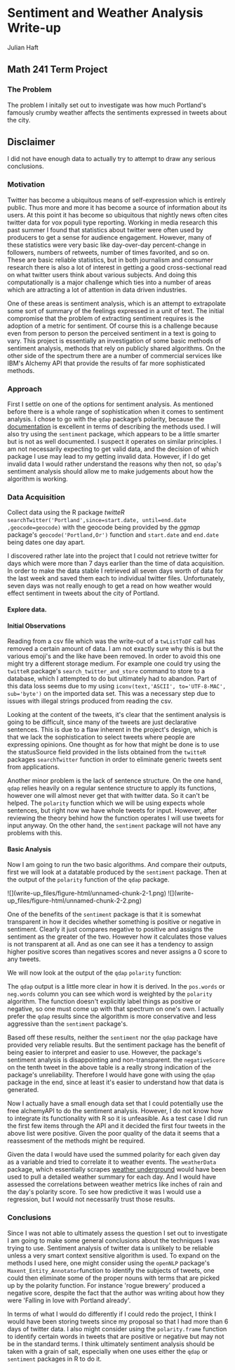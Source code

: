 # Sentiment and Weather Analysis Write-up
Julian Haft  
## Math 241 Term Project

### The Problem
The problem I initally set out to investigate was how much Portland's famously crumby weather affects the sentiments expressed in tweets about the city.

## Disclaimer
I did not have enough data to actually try to attempt to draw any serious conclusions.

### Motivation
Twitter has become a ubiquitous means of self-expression which is entirely public. Thus more and more it has become a source of information about its users. At this point it has become so ubiquitous that nightly news often cites twitter data for vox populi type reporting. Working in media research this past summer I found that statistics about twitter were often used by producers to get a sense for audience engagement. However, many of these statistics were very basic like day-over-day percent-change in followers, numbers of retweets, number of times favorited, and so on. These are basic reliable statistics, but in both journalism and consumer research there is also a lot of interest in getting a good cross-sectional read on what twitter users think about various subjects. And doing this computationally is a major challenge which ties into a number of areas which are attracting a lot of attention in data driven industries.

One of these areas is sentiment analysis, which is an attempt to extrapolate some sort of summary of the feelings expressed in a unit of text. The initial compromise that the problem of extracting sentiment requires is the adoption of a metric for sentiment. Of course this is a challenge because even from person to person the perceived sentiment in a text is going to vary. This project is essentially an investigation of some basic methods of sentiment analysis, methods that rely on publicly shared algorithms. On the other side of the spectrum there are a number of commercial services like IBM's Alchemy API that provide the results of far more sophisticated methods. 


### Approach

First I settle on one of the options for sentiment analysis. As mentioned before there is a whole range of sophistication when it comes to sentiment analysis. I chose to go with the `qdap` package’s polarity, because the [documentation](http://trinker.github.io/qdap/vignettes/qdap_vignette.html#polarity) is excellent in terms of describing the methods used. I will also try using the `sentiment` package, which appears to be a little smarter but is not as well documented. I suspect it operates on similar principles. I am not necessarily expecting to get valid data, and the decision of which package I use may lead to my getting invalid data. However, if I do get invalid data I would rather understand the reasons why then not, so `qdap`'s sentiment analysis should allow me to make judgements about how the algorithm is working. 

### Data Acquisition
Collect data using the R package _twitteR_ `searchTwitter('Portland',since=start.date, until=end.date ,geocode=geocode)` with the geocode being provided by the _ggmap_ package's `geocode('Portland,Or')` function and `start.date` and `end.date` being dates one day apart.

I discovered rather late into the project that I could not retrieve twitter for days which were more than 7 days earlier than the time of data acquisition. In order to make the data stable I retrieved all seven days worth of data for the last week and saved them each to individual twitter files. Unfortunately, seven days was not really enough to get a read on how weather would effect sentiment in tweets about the city of Portland.

#### Explore data. 

<!--html_preserve--><div id="htmlwidget-2479" style="width:100%;height:auto;" class="datatables"></div>
<script type="application/json" data-for="htmlwidget-2479">{
  "x": {
    "data": [
      ["1", "2", "3", "4", "10", "17", "19", "20", "21", "22", "23", "24", "27", "28", "30", "31", "32", "33", "34", "35", "36", "38", "40", "41", "42", "43", "46", "48", "49", "50", "51", "52", "53", "54", "55", "56", "57", "58", "59", "60", "61", "62", "63"],
      [1, 2, 3, 4, 10, 17, 19, 20, 21, 22, 23, 24, 27, 28, 30, 31, 32, 33, 34, 35, 36, 38, 40, 41, 42, 43, 46, 48, 49, 50, 51, 52, 53, 54, 55, 56, 57, 58, 59, 60, 61, 62, 63],
      ["A little scary, but very cool", "I am at Hopworks Urban Brewery - hopworksbrewery in Portland, OR", "Prepping the vocal chords.  10 Barrel Brewing PDX", ", OR : Voucher Examiner at Department of Veterans Affairs", "It is a beautiful day, Portland. So get outside, spend time in a park. ", "I am at Deschutes Brewery &amp;amp; Public House - deschutespdxpub in Portland, OR", "A much needed downtown Portland Post Cinco de Mayo carnival bevrera|", "|", "Score original w/ zipper  Jackpot Records", " Portland State Vikings", "Missed youuuuuu", "Tomatoes and strawberry planting time! ! ! !", "Nice days for a beer", "Volunteering at the Cinco de Mayo fair here in Portland. Hoping to have a booth next year!", "Shadows, Sunshine, &amp;amp; Birthdays  Portland Waterfront", "Geek Girl Brunch Portland! !  Mother's Bistro &amp;amp; Bar", "Got a chance to ride with the Ducati 1299!  Portland, Oregon", "I am at Kenny &amp;amp; Zuke's Delicatessen - kennyandzukes in Portland, OR", "It is Party town here! !", "Best hat so far  Rialto", " Deschutes Brewery Portland Public House", "Make Portland normal hemp and cannabis event!", "Derby today with my Portland Sister.  McMenamins Mission Theater", "First stop Pints Brewing Company  Pints Urban", "Silently creeping along the waterfront  Portland Waterfront", "Sunny Portland  Portland State University", "Nearly 3 years in Portland and first time I dropped in on these. do not judge me|", "Tacos! ! !", "Portland exploring  Portland Saturday Market", "I am definitely in Portland.  Tilt", " Shut Up and Eat Portland", "I am at Public Domain in Portland, OR", "First stop: Rogue Brewery Falling in love with Portland already itgoeson  Rogue Distillery And", "Pretty colors  Ground Kontrol Classic Arcade", "I am at BedBathBeyond in Portland, OR", "Beautiful day for a trail run", "psufraz23", "Love THIS! !", "I am at TheBelmontGoats in Portland, OR", "One day closer to having my own garden  Portland Farmers Market", "The Cure beet at Trinket. Portland, OR.  Trinket", "Doughnut! Line around the block| maybe later.  Voodoo Doughnut", "One of my favorite houses in Portland, because it does not feel like Portland  Laurelhurst Village"]
    ],
    "container": "<table class=\"display\">\n  <thead>\n    <tr>\n      <th> </th>\n      <th>X</th>\n      <th>text</th>\n    </tr>\n  </thead>\n</table>",
    "options": {
      "columnDefs": [
        {
          "orderable": false,
          "targets": 0
        },
        {
          "className": "dt-right",
          "targets": 1
        }
      ],
      "order": [],
      "autoWidth": false
    },
    "callback": "function(table) {\nreturn table;\n}",
    "filter": "none"
  },
  "evals": ["callback"]
}</script><!--/html_preserve-->


#### Initial Observations
Reading from a csv file which was the write-out of a `twListToDF` call has removed a certain amount of data. I am not exactly sure why this is but the various emoji's and the like have been removed. In order to avoid this one might try a different storage medium. For example one could try using the `twitteR` package's `search_twitter_and_store` command to store to a database, which I attempted to do but ultimately had to abandon. Part of this data loss seems due to my using `iconv(text,'ASCII', to='UTF-8-MAC', sub='byte')` on the imported data set. This was a necessary step due to issues with illegal strings produced from reading the csv.

Looking at the content of the tweets, it's clear that the sentiment analysis is going to be difficult, since many of the tweets are just declarative sentences. This is due to a flaw inherent in the project's design, which is that we lack the sophistication to select tweets where people are expressing opinions. One thought as for how that might be done is to use the statusSource field provided in the lists obtained from the `twitteR` packages `searchTwitter` function in order to eliminate generic tweets sent from applications.

Another minor problem is the lack of sentence structure. On the one hand, `qdap` relies heavily on a regular sentence structure to apply its functions, however one will almost never get that with twitter data. So it can't be helped. The `polarity` function which we will be using expects whole sentences, but right now we have whole tweets for input. However, after reviewing the theory behind how the function operates I will use tweets for input anyway. On the other hand, the `sentiment` package will not have any problems with this.

#### Basic Analysis

Now I am going to run the two basic algorithms. And compare their outputs, first we will look at a datatable produced by the `sentiment` package. Then at the output of the `polarity` function of the `qdap` package.

<!--html_preserve--><div id="htmlwidget-5630" style="width:100%;height:auto;" class="datatables"></div>
<script type="application/json" data-for="htmlwidget-5630">{
  "x": {
    "data": [
      ["1", "2", "3", "4", "10", "17", "19", "21", "22", "23", "24", "27", "28", "30", "31", "32", "33", "34", "35", "36", "38", "40", "41", "42", "43", "46", "48", "49", "50", "51", "52", "53", "54", "55", "56", "57", "58", "59", "60", "61", "62", "63"],
      [
        "A little scary, but very cool",
        "I am at Hopworks Urban Brewery - hopworksbrewery in Portland, OR",
        "Prepping the vocal chords.  10 Barrel Brewing PDX",
        "OR : Voucher Examiner at Department of Veterans Affairs",
        "It is a beautiful day, Portland. So get outside, spend time in a park. ",
        "I am at Deschutes Brewery &amp; Public House - deschutespdxpub in Portland, OR",
        "A much needed downtown Portland Post Cinco de Mayo carnival bevrera|",
        "Score original w/ zipper  Jackpot Records",
        "Portland State Vikings",
        "Missed youuuuuu",
        "Tomatoes and strawberry planting time! ! ! !",
        "Nice days for a beer",
        "Volunteering at the Cinco de Mayo fair here in Portland. Hoping to have a booth next year!",
        "Shadows, Sunshine, &amp; Birthdays  Portland Waterfront",
        "Geek Girl Brunch Portland! !  Mother's Bistro &amp; Bar",
        "Got a chance to ride with the Ducati 1299!  Portland, Oregon",
        "I am at Kenny &amp; Zuke's Delicatessen - kennyandzukes in Portland, OR",
        "It is Party town here! !",
        "Best hat so far  Rialto",
        "Deschutes Brewery Portland Public House",
        "Make Portland normal hemp and cannabis event!",
        "Derby today with my Portland Sister.  McMenamins Mission Theater",
        "First stop Pints Brewing Company  Pints Urban",
        "Silently creeping along the waterfront  Portland Waterfront",
        "Sunny Portland  Portland State University",
        "Nearly 3 years in Portland and first time I dropped in on these. do not judge me|",
        "Tacos! ! !",
        "Portland exploring  Portland Saturday Market",
        "I am definitely in Portland.  Tilt",
        "Shut Up and Eat Portland",
        "I am at Public Domain in Portland, OR",
        "First stop: Rogue Brewery Falling in love with Portland already itgoeson  Rogue Distillery And",
        "Pretty colors  Ground Kontrol Classic Arcade",
        "I am at BedBathBeyond in Portland, OR",
        "Beautiful day for a trail run",
        "psufraz23",
        "Love THIS! !",
        "I am at TheBelmontGoats in Portland, OR",
        "One day closer to having my own garden  Portland Farmers Market",
        "The Cure beet at Trinket. Portland, OR.  Trinket",
        "Doughnut! Line around the block| maybe later.  Voodoo Doughnut",
        "One of my favorite houses in Portland, because it does not feel like Portland  Laurelhurst Village"
      ],
      ["negative", "positive", "negative", "positive", "negative", "positive", "positive", "positive", "positive", "positive", "positive", "positive", "positive", "positive", "negative", "positive", "positive", "positive", "positive", "positive", "positive", "positive", "positive", "positive", "positive", "positive", "positive", "positive", "positive", "positive", "positive", "neutral", "positive", "positive", "positive", "positive", "positive", "positive", "positive", "positive", "negative", "positive"],
      ["1.03127774142571", "1.03127774142571", "1.03127774142571", "1.03127774142571", "9.47547003995745", "1.03127774142571", "1.03127774142571", "16.5333679773693", "9.47547003995745", "1.03127774142571", "1.03127774142571", "9.47547003995745", "8.78232285939751", "1.03127774142571", "1.03127774142571", "1.03127774142571", "1.03127774142571", "1.03127774142571", "9.47547003995745", "1.03127774142571", "16.5333679773693", "1.03127774142571", "1.03127774142571", "1.03127774142571", "17.2265151579293", "1.03127774142571", "1.03127774142571", "1.03127774142571", "8.78232285939751", "1.03127774142571", "1.03127774142571", "9.47547003995745", "17.2265151579293", "1.03127774142571", "9.47547003995745", "1.03127774142571", "9.47547003995745", "1.03127774142571", "1.03127774142571", "9.47547003995745", "1.03127774142571", "17.9196623384892"],
      ["18.5054868578024", "0.445453222112551", "8.78232285939751", "0.445453222112551", "17.8123396772424", "0.445453222112551", "0.445453222112551", "0.445453222112551", "0.445453222112551", "0.445453222112551", "0.445453222112551", "0.445453222112551", "0.445453222112551", "0.445453222112551", "8.78232285939751", "0.445453222112551", "0.445453222112551", "0.445453222112551", "0.445453222112551", "0.445453222112551", "0.445453222112551", "0.445453222112551", "0.445453222112551", "0.445453222112551", "0.445453222112551", "0.445453222112551", "0.445453222112551", "0.445453222112551", "0.445453222112551", "0.445453222112551", "0.445453222112551", "9.47547003995745", "0.445453222112551", "0.445453222112551", "0.445453222112551", "0.445453222112551", "0.445453222112551", "0.445453222112551", "0.445453222112551", "0.445453222112551", "8.78232285939751", "0.445453222112551"]
    ],
    "container": "<table class=\"display\">\n  <thead>\n    <tr>\n      <th> </th>\n      <th>text</th>\n      <th>sentiment</th>\n      <th>positiveScore</th>\n      <th>negativeScore</th>\n    </tr>\n  </thead>\n</table>",
    "options": {
      "columnDefs": [
        {
          "orderable": false,
          "targets": 0
        }
      ],
      "order": [],
      "autoWidth": false
    },
    "callback": "function(table) {\nreturn table;\n}",
    "filter": "none"
  },
  "evals": ["callback"]
}</script><!--/html_preserve-->![](write-up_files/figure-html/unnamed-chunk-2-1.png) ![](write-up_files/figure-html/unnamed-chunk-2-2.png) 

One of the benefits of the `sentiment` package is that it is somewhat transparent in how it decides whether something is
positive or negative in sentiment. Clearly it just compares negative to positive and assigns the sentiment as the greater of the two. However how it calculates those values is not transparent at all. And as one can see it has a tendency to assign higher positive scores than negatives scores and never assigns a 0 score to any tweets.

We will now look at the output of the `qdap` `polarity` function:


<!--html_preserve--><div id="htmlwidget-5142" style="width:100%;height:auto;" class="datatables"></div>
<script type="application/json" data-for="htmlwidget-5142">{
  "x": {
    "data": [
      ["1", "2", "3", "4", "5", "6", "7", "8", "9", "10", "11", "12", "13", "14", "15", "16", "17", "18", "19", "20", "21", "22", "23", "24", "25", "26", "27", "28", "29", "30", "31", "32", "33", "34", "35", "36", "37", "38", "39", "40", "41", "42"],
      ["A little scary, but very cool", "I am at Hopworks Urban Brewery - hopworksbrewery in Portland, OR", "Prepping the vocal chords.  10 Barrel Brewing PDX", "OR : Voucher Examiner at Department of Veterans Affairs", "It is a beautiful day, Portland. So get outside, spend time in a park. ", "I am at Deschutes Brewery &amp;amp; Public House - deschutespdxpub in Portland, OR", "A much needed downtown Portland Post Cinco de Mayo carnival bevrera|", "Score original w/ zipper  Jackpot Records", "Portland State Vikings", "Missed youuuuuu", "Tomatoes and strawberry planting time! ! ! !", "Nice days for a beer", "Volunteering at the Cinco de Mayo fair here in Portland. Hoping to have a booth next year!", "Shadows, Sunshine, &amp;amp; Birthdays  Portland Waterfront", "Geek Girl Brunch Portland! !  Mother's Bistro &amp;amp; Bar", "Got a chance to ride with the Ducati 1299!  Portland, Oregon", "I am at Kenny &amp;amp; Zuke's Delicatessen - kennyandzukes in Portland, OR", "It is Party town here! !", "Best hat so far  Rialto", "Deschutes Brewery Portland Public House", "Make Portland normal hemp and cannabis event!", "Derby today with my Portland Sister.  McMenamins Mission Theater", "First stop Pints Brewing Company  Pints Urban", "Silently creeping along the waterfront  Portland Waterfront", "Sunny Portland  Portland State University", "Nearly 3 years in Portland and first time I dropped in on these. do not judge me|", "Tacos! ! !", "Portland exploring  Portland Saturday Market", "I am definitely in Portland.  Tilt", "Shut Up and Eat Portland", "I am at Public Domain in Portland, OR", "First stop: Rogue Brewery Falling in love with Portland already itgoeson  Rogue Distillery And", "Pretty colors  Ground Kontrol Classic Arcade", "I am at BedBathBeyond in Portland, OR", "Beautiful day for a trail run", "psufraz23", "Love THIS! !", "I am at TheBelmontGoats in Portland, OR", "One day closer to having my own garden  Portland Farmers Market", "The Cure beet at Trinket. Portland, OR.  Trinket", "Doughnut! Line around the block| maybe later.  Voodoo Doughnut", "One of my favorite houses in Portland, because it does not feel like Portland  Laurelhurst Village"],
      [0.653197264742181, 0, 0, 0, 0.267261241912424, 0, 0, 0, 0, -0.707106781186547, 0, 0.447213595499958, 0.242535625036333, 0, 0, 0, 0, 0, 0.447213595499958, 0, 0, 0, 0, -0.377964473009227, 0, 0, 0, 0, 0, 0, 0, -0.534522483824849, 0.816496580927726, 0, 0.408248290463863, 0, 0.707106781186547, 0, 0, 0.353553390593274, 0, 0],
      [
        "cool",
        "-",
        "-",
        "-",
        "beautiful",
        "-",
        "-",
        "-",
        "-",
        "-",
        "-",
        "nice",
        "fair",
        "-",
        "-",
        "-",
        "-",
        "-",
        "best",
        "-",
        "-",
        "-",
        "-",
        "-",
        "-",
        "-",
        "-",
        "-",
        "-",
        "-",
        "-",
        "love",
        ["pretty", "classic"],
        "-",
        "beautiful",
        "-",
        "love",
        "-",
        "-",
        "cure",
        "-",
        ["favorite", "like"]
      ],
      [
        "scary",
        "-",
        "-",
        "-",
        "-",
        "-",
        "-",
        "-",
        "-",
        "missed",
        "-",
        "-",
        "-",
        "-",
        "-",
        "-",
        "-",
        "-",
        "-",
        "-",
        "-",
        "-",
        "-",
        "creeping",
        "-",
        "-",
        "-",
        "-",
        "-",
        "-",
        "-",
        ["rogue", "falling", "rogue"],
        "-",
        "-",
        "-",
        "-",
        "-",
        "-",
        "-",
        "-",
        "-",
        "-"
      ]
    ],
    "container": "<table class=\"display\">\n  <thead>\n    <tr>\n      <th> </th>\n      <th>text</th>\n      <th>polarity</th>\n      <th>pos.words</th>\n      <th>neg.words</th>\n    </tr>\n  </thead>\n</table>",
    "options": {
      "columnDefs": [
        {
          "orderable": false,
          "targets": 0
        },
        {
          "className": "dt-right",
          "targets": 2
        }
      ],
      "order": [],
      "autoWidth": false
    },
    "callback": "function(table) {\nreturn table;\n}",
    "filter": "none"
  },
  "evals": ["callback"]
}</script><!--/html_preserve-->
The `qdap` output is a little more clear in how it is derived. In the `pos.words` or `neg.words` column you can see which word is weighted by the `polarity` algorithm. The function doesn't explicitly label things as positive or negative, so one must come up with that spectrum on one's own. I actually prefer the `qdap` results since the algorithm is more conservative and less aggressive than the `sentiment` package's. 

Based off these results, neither the `sentiment` nor the `qdap` package have provided very reliable results. But the sentiment
package has the benefit of being easier to interpret and easier to use. However, the package's sentiment analysis is disappointing and non-transparent. the `negativeScore` on the tenth tweet in the above table is a really strong indication of the package's unreliability. Therefore I would have gone with using the `qdap` package in the end, since at least it's easier to understand how that data is generated.

Now I actually have a small enough data set that I could potentially use the free alchemyAPI to do the sentiment analysis. However, I do not know how to integrate its functionality with R so it is unfeasible. As a test case I did run the first few items through the API and it decided the first four tweets in the above list were positive. Given the poor quality of the data it seems that a reassesment of the methods might be required.

Given the data I would have used the summed polarity for each given day as a variable and tried to correlate it to weather events. The `weatherData` package, which essentially scrapes [weather underground](http://www.wunderground.com) would have been used to pull a detailed weather summary for each day. And I would have assessed the correlations between weather metrics like inches of rain and the day's polarity score. To see how predictive it was I would use a regression, but I would not necessarily trust those results.

### Conclusions
Since I was not able to ultimately assess the question I set out to investigate I am going to make some general conclusions about the techniques I was trying to use. Sentiment analysis of twitter data is unlikely to be reliable unless a very smart context sensitive algorithm is used. To expand on the methods I used here, one might consider using the `openNLP` package's `Maxent_Entity_Annotator`function to identify the subjects of tweets, one could then eliminate some of the proper nouns with terms that are picked up by the polarity function. For instance 'rogue brewery' produced a negative score, despite the fact that the author was writing about how they were 'Falling in love with Portland already'. 

In terms of what I would do differently if I could redo the project, I think I would have been storing tweets since my proposal so that I had more than 6 days of twitter data. I also might consider using the `polarity.frame` function to identify certain words in tweets that are positive or negative but may not be in the standard terms. I think ultimately sentiment analysis should be taken with a grain of salt, especially when one uses either the `qdap` or `sentiment` packages in R to do it.
